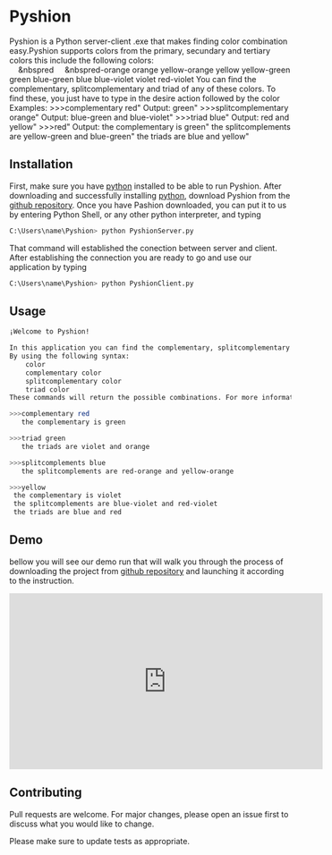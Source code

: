 # Pyshion

Pyshion is a Python server-client .exe that makes finding color combination easy.Pyshion supports colors from the primary, secundary and tertiary colors this include the following colors:  
      &nbsp;&nbsp;&nbsp;&nbsp;&nbspred	&nbsp;&nbsp;&nbsp;&nbsp;&nbspred-orange
      orange	yellow-orange
      yellow	yellow-green
      green	blue-green
      blue	blue-violet
      violet	red-violet
You can find the complementary, splitcomplementary and triad of any of these colors.
To find these, you just have to type in the desire action followed by the color
	Examples:
		>>>complementary red"
		Output: green"
		>>>splitcomplementary orange"
		Output: blue-green and blue-violet"
		>>>triad blue"
		Output: red and yellow"
		>>>red"
		Output: the complementary is green"
		the splitcomplements are yellow-green and blue-green"
		the triads are blue and yellow"

## Installation

First, make sure you have [python](https://www.python.org/downloads/) installed to be able to run Pyshion.
After downloading and successfully installing [python](https://www.python.org/downloads/), download Pyshion from the [github repository](https://github.com/Gardy291/Pyshion.git). Once you have Pashion downloaded, you can put it to us by entering Python Shell, or any other python interpreter, and typing 

```bash
C:\Users\name\Pyshion> python PyshionServer.py
```
That command will established the conection between server and client. After establishing the connection you are ready to go and use our application by typing
```bash
C:\Users\name\Pyshion> python PyshionClient.py
```
## Usage
```bash
¡Welcome to Pyshion! 

In this application you can find the complementary, splitcomplementary and triad colors 
By using the following syntax: 
	color
	complementary color
	splitcomplementary color
	triad color
These commands will return the possible combinations. For more information type help.

>>>complementary red
   the complementary is green

>>>triad green
   the triads are violet and orange

>>>splitcomplements blue
   the splitcomplements are red-orange and yellow-orange

>>>yellow
 the complementary is violet
 the splitcomplements are blue-violet and red-violet
 the triads are blue and red
```
## Demo
bellow you will see our demo run that will walk you through the process of downloading the project from [github repository](https://github.com/Gardy291/Pyshion.git) and launching it according to the instruction.

<iframe width="560" height="315" src="https://www.youtube.com/embed/Lbfe3-v7yE0" frameborder="0" allow="accelerometer; autoplay; encrypted-media; gyroscope; picture-in-picture" allowfullscreen></iframe>

## Contributing
Pull requests are welcome. For major changes, please open an issue first to discuss what you would like to change.

Please make sure to update tests as appropriate.
